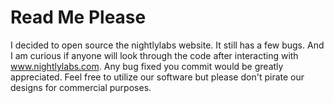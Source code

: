 Read Me Please
==================

I decided to open source the nightlylabs website. It still has a few bugs. And I am curious if anyone will look through the code after interacting with www.nightlylabs.com. Any bug fixed you commit would be greatly appreciated. Feel free to utilize our software but please don't pirate our designs for commercial purposes.


